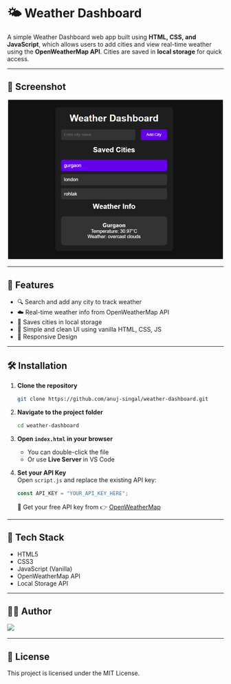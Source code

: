 # 🌤️ Weather Dashboard

A simple Weather Dashboard web app built using **HTML, CSS, and JavaScript**, which allows users to add cities and view real-time weather using the **OpenWeatherMap API**. Cities are saved in **local storage** for quick access.

---

## 📸 Screenshot

<p align="center">
  <img src="./screenshot.png" alt="Weather Dashboard screenshot" width="500"/>
</p>

---

## 🚀 Features

- 🔍 Search and add any city to track weather
- ☁️ Real-time weather info from OpenWeatherMap API
- 💾 Saves cities in local storage
- 🧾 Simple and clean UI using vanilla HTML, CSS, JS
- 📱 Responsive Design 

---

## 🛠️ Installation

1. **Clone the repository**  
   ```bash
   git clone https://github.com/anuj-singal/weather-dashboard.git
   ```

2. **Navigate to the project folder**  
   ```bash
   cd weather-dashboard
   ```

3. **Open `index.html` in your browser**  
   - You can double-click the file  
   - Or use **Live Server** in VS Code

4. **Set your API Key**  
   Open `script.js` and replace the existing API key:
   ```js
   const API_KEY = "YOUR_API_KEY_HERE";
   ```
   🔑 Get your free API key from 👉 [OpenWeatherMap](https://openweathermap.org/api)

---


## 🧪 Tech Stack

- HTML5  
- CSS3  
- JavaScript (Vanilla)  
- OpenWeatherMap API  
- Local Storage API

---

## 🧑‍💻 Author

<p>
  <a href="https://github.com/anuj-singal" target="_blank">
    <img src="https://img.shields.io/badge/GitHub-Anuj_Singal-blue?logo=github&style=for-the-badge"/>
  </a>
</p>

---

## 📄 License
This project is licensed under the MIT License.



